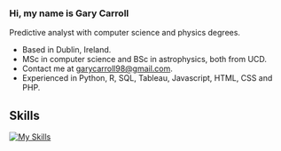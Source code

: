 ### Hi, my name is Gary Carroll

Predictive analyst with computer science and physics degrees.
* Based in Dublin, Ireland.
* MSc in computer science and BSc in astrophysics, both from UCD.
* Contact me at garycarroll98@gmail.com.
* Experienced in Python, R, SQL, Tableau, Javascript, HTML, CSS and PHP.

## Skills
[![My Skills](https://skillicons.dev/icons?i=py,r,mysql,postgres,js,html,css)](https://skillicons.dev)
